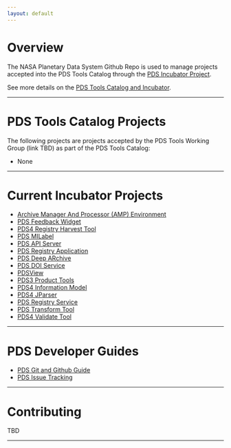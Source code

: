 ```yaml
---
layout: default
---
```


# Overview

The NASA Planetary Data System Github Repo is used to manage projects accepted into the PDS Tools Catalog through the [PDS Incubator Project](https://nasa-pds-incubator.github.io/).

See more details on the [PDS Tools Catalog and Incubator](#TBD).

---

# PDS Tools Catalog Projects

The following projects are projects accepted by the PDS Tools Working Group (link TBD) as part of the PDS Tools Catalog:

* None

---

# Current Incubator Projects

- [Archive Manager And Processor (AMP) Environment](https://github.com/archive-manager-and-processor/)
- [PDS Feedback Widget](https://github.com/NASA-PDS-Incubator/feedback-widget)
- [PDS4 Registry Harvest Tool](https://github.com/NASA-PDS-Incubator/harvest)
- [PDS MILabel](https://github.com/NASA-PDS-Incubator/mi-label)
- [PDS API Server](https://github.com/NASA-PDS-Incubator/pds-api-server)
- [PDS Registry Application](https://github.com/NASA-PDS-Incubator/pds-app-registry)
- [PDS Deep ARchive](https://github.com/NASA-PDS-Incubator/pds-deep-archive)
- [PDS DOI Service](https://github.com/NASA-PDS-Incubator/pds-doi-service)
- [PDSView](https://github.com/NASA-PDS-Incubator/pds-view)
- [PDS3 Product Tools](https://github.com/NASA-PDS-Incubator/pds3-product-tools)
- [PDS4 Information Model](https://github.com/NASA-PDS-Incubator/pds4-information-model)
- [PDS4 JParser](https://github.com/NASA-PDS-Incubator/pds4-jparser)
- [PDS Registry Service](https://github.com/NASA-PDS-Incubator/registry)
- [PDS Transform Tool](https://github.com/NASA-PDS-Incubator/transform)
- [PDS4 Validate Tool](https://github.com/NASA-PDS-Incubator/validate)

---

# PDS Developer Guides
* [PDS Git and Github Guide](developer/pds_git_and_github_guide.md)
* [PDS Issue Tracking](developer/pds_issue_tracking_guide.md)

---

# Contributing
TBD

---
